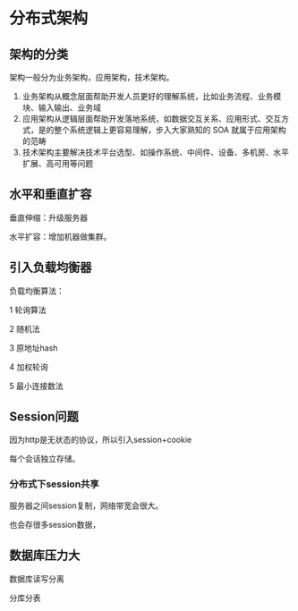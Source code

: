 # 分布式架构

## 架构的分类

架构一般分为业务架构，应用架构，技术架构。

1. 业务架构从概念层面帮助开发人员更好的理解系统，比如业务流程、业务模块、输入输出、业务域
2. 应用架构从逻辑层面帮助开发落地系统，如数据交互关系、应用形式、交互方式，是的整个系统逻辑上更容易理解，步入大家熟知的 SOA 就属于应用架构的范畴
3. 技术架构主要解决技术平台选型、如操作系统、中间件、设备、多机房、水平扩展、高可用等问题  



## 水平和垂直扩容

垂直伸缩：升级服务器

水平扩容：增加机器做集群。

## 引入负载均衡器

负载均衡算法：

1 轮询算法

2 随机法

3 原地址hash

4 加权轮询

5 最小连接数法

## Session问题

因为http是无状态的协议，所以引入session+cookie

每个会话独立存储。

### 分布式下session共享

服务器之间session复制，网络带宽会很大。

也会存很多session数据，

## 数据库压力大

数据库读写分离

分库分表